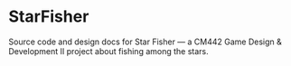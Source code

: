 # StarFisher
Source code and design docs for Star Fisher — a CM442 Game Design &amp; Development II project about fishing among the stars.
